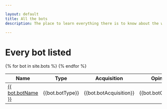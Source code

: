 ```yaml
---

layout: default
title: All the bots
description: The place to learn everything there is to know about the wonderful bots you can encounter and build in Botworld Adventure!

---
```


# Every bot listed

<table>
  <thead>
    <tr>
      <th>Name</th>
      <th>Type</th>
      <th>Acquisition</th>
      <th>Opinion</th>
    </tr>
  </thead>
  <tbody>
    {% for bot in site.bots %}
    <tr>
      <td class="rarity_{{bot.botRarity}}"><a href="{{ site.baseurl }}{{ bot.url }}"> {{ bot.botName }} </a></td>
      <td>{{bot.botType}}</td>
      <td>{{bot.botAcquisition}}</td>
      <td>{{bot.botOpinion}}</td>
    </tr>
    {% endfor %}

  </tbody>
</table>
